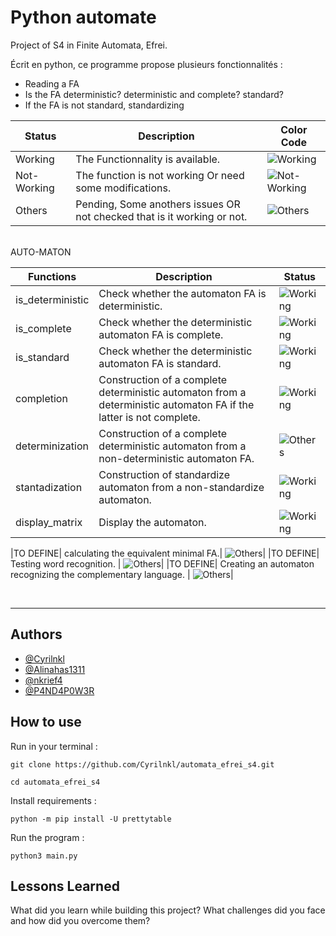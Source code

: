 
# Python automate

Project of S4 in Finite Automata, Efrei.

Écrit en python, ce programme propose plusieurs fonctionnalités :

-  Reading a FA
-  Is the FA deterministic? deterministic and complete? standard?
-  If the FA is not standard, standardizing


| Status | Description | Color Code |
|--------|-------------|------------|
|Working| The Functionnality is available. | ![Working](https://i.ibb.co/3FntR1c/1.png) |
|Not- Working| The function is not working Or need some modifications.|![Not-Working](https://i.ibb.co/wWtD8S6/2.png) |
|Others| Pending, Some anothers issues OR not checked that is it working or not.| ![Others](https://i.ibb.co/pQwqwcN/3.png)|

<br>AUTO-MATON<br>

| Functions | Description | Status |
|--------|-------------|------------|
|is_deterministic| Check whether the automaton FA is deterministic. | ![Working](https://i.ibb.co/3FntR1c/1.png) |
|is_complete| Check whether the deterministic automaton FA is complete.| ![Working](https://i.ibb.co/3FntR1c/1.png) |
|is_standard| Check whether the deterministic automaton FA is standard.| ![Working](https://i.ibb.co/3FntR1c/1.png) |
|completion| Construction of a complete deterministic automaton from a deterministic automaton FA if the latter is not complete.| ![Working](https://i.ibb.co/3FntR1c/1.png)|
|determinization | Construction of a complete deterministic automaton from a non-deterministic automaton FA.| ![Others](https://i.ibb.co/pQwqwcN/3.png)|
|stantadization | Construction of standardize automaton from a non-standardize automaton.| ![Working](https://i.ibb.co/3FntR1c/1.png)|
|display_matrix| Display the automaton.| ![Working](https://i.ibb.co/3FntR1c/1.png)|

|TO DEFINE| calculating the equivalent minimal FA.| ![Others](https://i.ibb.co/pQwqwcN/3.png)|
|TO DEFINE| Testing word recognition. | ![Others](https://i.ibb.co/pQwqwcN/3.png)|
|TO DEFINE| Creating an automaton recognizing the complementary language. | ![Others](https://i.ibb.co/pQwqwcN/3.png)|

<br>
<hr>


## Authors

- [@Cyrilnkl](https://www.github.com/cyrilnkl)
- [@Alinahas1311](https://www.github.com/alinahas1311)
- [@nkrief4](https://www.github.com/nkrief4)
- [@P4ND4P0W3R](https://www.github.com/P4ND4P0W3R)



## How to use

Run in your terminal :

```
git clone https://github.com/Cyrilnkl/automata_efrei_s4.git

cd automata_efrei_s4
```


Install requirements :

```python -m pip install -U prettytable```


Run the program :

```python3 main.py```
## Lessons Learned

What did you learn while building this project? What challenges did you face and how did you overcome them?






